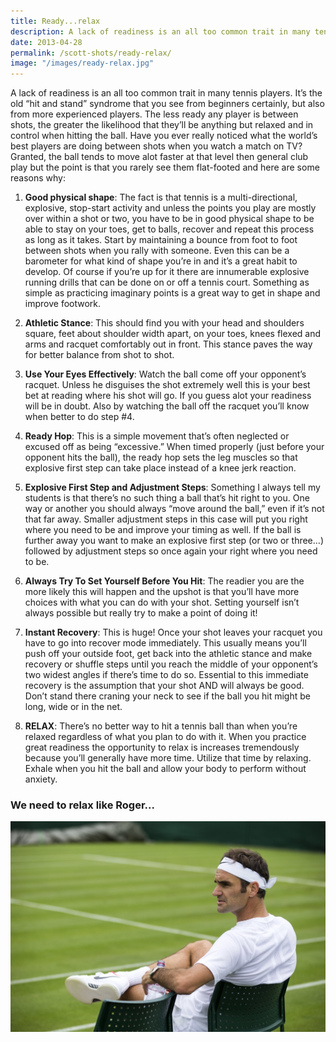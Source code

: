 ```yaml
---
title: Ready...relax
description: A lack of readiness is an all too common trait in many tennis players...
date: 2013-04-28
permalink: /scott-shots/ready-relax/
image: "/images/ready-relax.jpg"
---
```


A lack of readiness is an all too common trait in many tennis players. It’s the old “hit and stand” syndrome that you see from beginners certainly, but also from more experienced players. The less ready any player is between shots, the greater the likelihood that they’ll be anything but relaxed and in control when hitting the ball. Have you ever really noticed what the world’s best players are doing between shots when you watch a match on TV? Granted, the ball tends to move alot faster at that level then general club play but the point is that you rarely see them flat-footed and here are some reasons why:

1. **Good physical shape**: The fact is that tennis is a multi-directional, explosive, stop-start activity and unless the points you play are mostly over within a shot or two, you have to be in good physical shape to be able to stay on your toes, get to balls, recover and repeat this process as long as it takes. Start by maintaining a bounce from foot to foot between shots when you rally with someone. Even this can be a barometer for what kind of shape you’re in and it’s a great habit to develop. Of course if you’re up for it there are innumerable explosive running drills that can be done on or off a tennis court. Something as simple as practicing imaginary points is a great way to get in shape and improve footwork.

2. **Athletic Stance**: This should find you with your head and shoulders square, feet about shoulder width apart, on your toes, knees flexed and arms and racquet comfortably out in front. This stance paves the way for better balance from shot to shot.

3. **Use Your Eyes Effectively**: Watch the ball come off your opponent’s racquet. Unless he disguises the shot extremely well this is your best bet at reading where his shot will go. If you guess alot your readiness will be in doubt. Also by watching the ball off the racquet you’ll know when better to do step #4.

4. **Ready Hop**: This is a simple movement that’s often neglected or excused off as being “excessive.” When timed properly (just before your opponent hits the ball), the ready hop sets the leg muscles so that explosive first step can take place instead of a knee jerk reaction.

5. **Explosive First Step and Adjustment Steps**: Something I always tell my students is that there’s no such thing a ball that’s hit right to you. One way or another you should always “move around the ball,” even if it’s not that far away. Smaller adjustment steps in this case will put you right where you need to be and improve your timing as well. If the ball is further away you want to make an explosive first step (or two or three…) followed by adjustment steps so once again your right where you need to be.

6. **Always Try To Set Yourself Before You Hit**: The readier you are the more likely this will happen and the upshot is that you’ll have more choices with what you can do with your shot. Setting yourself isn’t always possible but really try to make a point of doing it!

7. **Instant Recovery**: This is huge! Once your shot leaves your racquet you have to go into recover mode immediately. This usually means you’ll push off your outside foot, get back into the athletic stance and make recovery or shuffle steps until you reach the middle of your opponent’s two widest angles if there’s time to do so. Essential to this immediate recovery is the assumption that your shot AND will always be good. Don’t stand there craning your neck to see if the ball you hit might be long, wide or in the net.

8. **RELAX**: There’s no better way to hit a tennis ball than when you’re relaxed regardless of what you plan to do with it. When you practice great readiness the opportunity to relax is increases tremendously because you’ll generally have more time. Utilize that time by relaxing. Exhale when you hit the ball and allow your body to perform without anxiety.

### We need to relax like Roger...

![Relax](/images/federer-relaxed.jpg)
